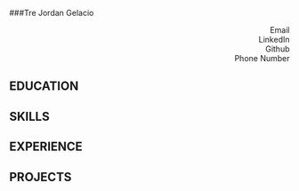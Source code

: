 ###Tre Jordan Gelacio
<div style="text-align: right">Email</div>
<div style="text-align: right">LinkedIn</div>
<div style="text-align: right">Github</div>
<div style="text-align: right">Phone Number</div>

EDUCATION
---

SKILLS
---

EXPERIENCE
---

PROJECTS
----

